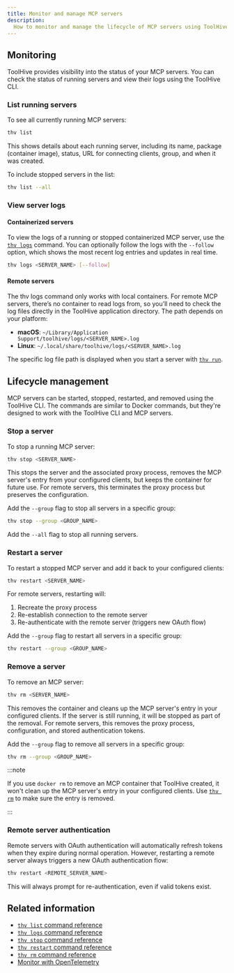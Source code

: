 ```yaml
---
title: Monitor and manage MCP servers
description:
  How to monitor and manage the lifecycle of MCP servers using ToolHive.
---
```


## Monitoring

ToolHive provides visibility into the status of your MCP servers. You can check
the status of running servers and view their logs using the ToolHive CLI.

### List running servers

To see all currently running MCP servers:

```bash
thv list
```

This shows details about each running server, including its name, package
(container image), status, URL for connecting clients, group, and when it was
created.

To include stopped servers in the list:

```bash
thv list --all
```

### View server logs

#### Containerized servers

To view the logs of a running or stopped containerized MCP server, use the
[`thv logs`](../reference/cli/thv_logs.md) command. You can optionally follow
the logs with the `--follow` option, which shows the most recent log entries and
updates in real time.

```bash
thv logs <SERVER_NAME> [--follow]
```

#### Remote servers

The thv logs command only works with local containers. For remote MCP servers,
there’s no container to read logs from, so you’ll need to check the log files
directly in the ToolHive application directory. The path depends on your
platform:

- **macOS**: `~/Library/Application Support/toolhive/logs/<SERVER_NAME>.log`
- **Linux**: `~/.local/share/toolhive/logs/<SERVER_NAME>.log`

The specific log file path is displayed when you start a server with
[`thv run`](../reference/cli/thv_run.md).

## Lifecycle management

MCP servers can be started, stopped, restarted, and removed using the ToolHive
CLI. The commands are similar to Docker commands, but they're designed to work
with the ToolHive CLI and MCP servers.

### Stop a server

To stop a running MCP server:

```bash
thv stop <SERVER_NAME>
```

This stops the server and the associated proxy process, removes the MCP server's
entry from your configured clients, but keeps the container for future use. For
remote servers, this terminates the proxy process but preserves the
configuration.

Add the `--group` flag to stop all servers in a specific group:

```bash
thv stop --group <GROUP_NAME>
```

Add the `--all` flag to stop all running servers.

### Restart a server

To restart a stopped MCP server and add it back to your configured clients:

```bash
thv restart <SERVER_NAME>
```

For remote servers, restarting will:

1. Recreate the proxy process
2. Re-establish connection to the remote server
3. Re-authenticate with the remote server (triggers new OAuth flow)

Add the `--group` flag to restart all servers in a specific group:

```bash
thv restart --group <GROUP_NAME>
```

### Remove a server

To remove an MCP server:

```bash
thv rm <SERVER_NAME>
```

This removes the container and cleans up the MCP server's entry in your
configured clients. If the server is still running, it will be stopped as part
of the removal. For remote servers, this removes the proxy process,
configuration, and stored authentication tokens.

Add the `--group` flag to remove all servers in a specific group:

```bash
thv rm --group <GROUP_NAME>
```

:::note

If you use `docker rm` to remove an MCP container that ToolHive created, it
won't clean up the MCP server's entry in your configured clients. Use
[`thv rm`](../reference/cli/thv_rm.md) to make sure the entry is removed.

:::

### Remote server authentication

Remote servers with OAuth authentication will automatically refresh tokens when
they expire during normal operation. However, restarting a remote server always
triggers a new OAuth authentication flow:

```bash
thv restart <REMOTE_SERVER_NAME>
```

This will always prompt for re-authentication, even if valid tokens exist.

## Related information

- [`thv list` command reference](../reference/cli/thv_list.md)
- [`thv logs` command reference](../reference/cli/thv_logs.md)
- [`thv stop` command reference](../reference/cli/thv_stop.md)
- [`thv restart` command reference](../reference/cli/thv_restart.md)
- [`thv rm` command reference](../reference/cli/thv_rm.md)
- [Monitor with OpenTelemetry](../guides-cli/telemetry-and-metrics.md)
